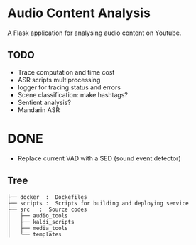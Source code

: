 # Audio Content Analysis
A Flask application for analysing audio content on Youtube.

## TODO
- Trace computation and time cost
- ASR scripts multiprocessing
- logger for tracing status and errors
- Scene classification: make hashtags?
- Sentient analysis?
- Mandarin ASR

# DONE
- Replace current VAD with a SED (sound event detector)

## Tree
```
├── docker  :  Dockefiles
├── scripts :  Scripts for building and deploying service
├── src   :  Source codes
│   ├── audio_tools
│   ├── kaldi_scripts
│   ├── media_tools
│   └── templates
```
